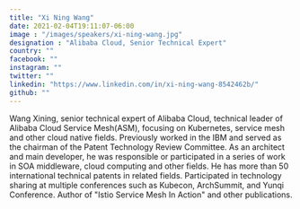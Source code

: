 ```yaml
---
title: "Xi Ning Wang"
date: 2021-02-04T19:11:07-06:00
image : "/images/speakers/xi-ning-wang.jpg"
designation : "Alibaba Cloud, Senior Technical Expert"
country: ""
facebook: ""
instagram: ""
twitter: ""
linkedin: "https://www.linkedin.com/in/xi-ning-wang-8542462b/"
github: ""
---
```


Wang Xining, senior technical expert of Alibaba Cloud, technical leader of Alibaba Cloud Service Mesh(ASM), focusing on Kubernetes, service mesh and other cloud native fields. Previously worked in the IBM and served as the chairman of the Patent Technology Review Committee. As an architect and main developer, he was responsible or participated in a series of work in SOA middleware, cloud computing and other fields. He has more than 50 international technical patents in related fields. Participated in technology sharing at multiple conferences such as Kubecon, ArchSummit, and Yunqi Conference. Author of "Istio Service Mesh In Action" and other publications.
